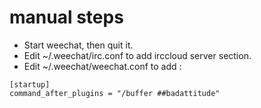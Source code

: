 # manual steps

 * Start weechat, then quit it. 
 * Edit ~/.weechat/irc.conf to add irccloud server section. 
 * Edit ~/.weechat/weechat.conf to add :

```
[startup]
command_after_plugins = "/buffer ##badattitude"
```
